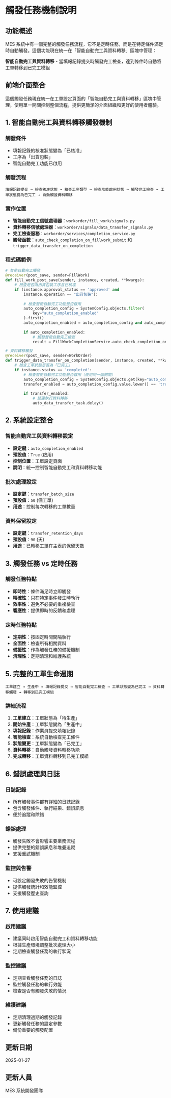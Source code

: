 # 觸發任務機制說明

## 功能概述
MES 系統中有一個完整的觸發任務流程，它不是定時任務，而是在特定條件滿足時自動觸發。這個功能現在統一在「智能自動完工與資料轉移」區塊中管理：

**智能自動完工與資料轉移** - 當填報記錄提交時觸發完工檢查，達到條件時自動將工單轉移到已完工模組

## 前端介面整合
這個觸發任務現在統一在工單設定頁面的「智能自動完工與資料轉移」區塊中管理，使用單一開關控制整個流程，提供更簡潔的介面組織和更好的使用者體驗。

## 1. 智能自動完工與資料轉移觸發機制

### 觸發條件
- 填報記錄的核准狀態變為「已核准」
- 工序為「出貨包裝」
- 智能自動完工功能已啟用

### 觸發流程
```
填報記錄提交 → 檢查核准狀態 → 檢查工序類型 → 檢查功能啟用狀態 → 觸發完工檢查 → 工單狀態變為已完工 → 自動觸發資料轉移
```

### 實作位置
- **智能自動完工信號處理器**：`workorder/fill_work/signals.py`
- **資料轉移信號處理器**：`workorder/signals/data_transfer_signals.py`
- **完工檢查服務**：`workorder/services/completion_service.py`
- **觸發函數**：`auto_check_completion_on_fillwork_submit` 和 `trigger_data_transfer_on_completion`

### 程式碼範例
```python
# 智能自動完工觸發
@receiver(post_save, sender=FillWork)
def fill_work_post_save(sender, instance, created, **kwargs):
    # 檢查是否為出貨包裝工序且已核准
    if (instance.approval_status == 'approved' and 
        instance.operation == "出貨包裝"):
        
        # 檢查智能自動完工功能是否啟用
        auto_completion_config = SystemConfig.objects.filter(
            key="auto_completion_enabled"
        ).first()
        auto_completion_enabled = auto_completion_config and auto_completion_config.value == "True"
        
        if auto_completion_enabled:
            # 觸發智能自動完工檢查
            result = FillWorkCompletionService.auto_check_completion_on_fillwork_submit(instance)

# 資料轉移觸發
@receiver(post_save, sender=WorkOrder)
def trigger_data_transfer_on_completion(sender, instance, created, **kwargs):
    # 檢查工單狀態是否為「已完工」
    if instance.status == 'completed':
        # 檢查智能自動完工功能是否啟用（使用同一個開關）
        auto_completion_config = SystemConfig.objects.get(key="auto_completion_enabled")
        transfer_enabled = auto_completion_config.value.lower() == 'true'
        
        if transfer_enabled:
            # 延遲執行資料轉移
            auto_data_transfer_task.delay()
```

## 2. 系統設定整合

### 智能自動完工與資料轉移設定
- **設定鍵**：`auto_completion_enabled`
- **預設值**：`True` (啟用)
- **控制位置**：工單設定頁面
- **說明**：統一控制智能自動完工和資料轉移功能

### 批次處理設定
- **設定鍵**：`transfer_batch_size`
- **預設值**：`50` (個工單)
- **用途**：控制每次轉移的工單數量

### 資料保留設定
- **設定鍵**：`transfer_retention_days`
- **預設值**：`90` (天)
- **用途**：已轉移工單在主表的保留天數

## 3. 觸發任務 vs 定時任務

### 觸發任務特點
- **即時性**：條件滿足時立即觸發
- **精確性**：只在特定事件發生時執行
- **效率性**：避免不必要的重複檢查
- **響應性**：提供即時的反饋和處理

### 定時任務特點
- **定期性**：按固定時間間隔執行
- **全面性**：檢查所有相關資料
- **備援性**：作為觸發任務的備援機制
- **清理性**：定期清理和維護系統

## 5. 完整的工單生命週期

```
工單建立 → 生產中 → 填報記錄提交 → 智能自動完工檢查 → 工單狀態變為已完工 → 資料轉移觸發 → 轉移到已完工模組
```

### 詳細流程
1. **工單建立**：工單狀態為「待生產」
2. **開始生產**：工單狀態變為「生產中」
3. **填報記錄**：作業員提交填報記錄
4. **智能檢查**：系統自動檢查完工條件
5. **狀態變更**：工單狀態變為「已完工」
6. **資料轉移**：自動觸發資料轉移功能
7. **完成轉移**：工單資料轉移到已完工模組

## 6. 錯誤處理與日誌

### 日誌記錄
- 所有觸發事件都有詳細的日誌記錄
- 包含觸發條件、執行結果、錯誤訊息
- 便於追蹤和除錯

### 錯誤處理
- 觸發失敗不會影響主要業務流程
- 提供完整的錯誤訊息和堆疊追蹤
- 支援重試機制

### 監控與告警
- 可設定觸發失敗的告警機制
- 提供觸發統計和效能監控
- 支援觸發歷史查詢

## 7. 使用建議

### 啟用建議
- 建議同時啟用智能自動完工和資料轉移功能
- 根據生產環境調整批次處理大小
- 定期檢查觸發任務的執行狀況

### 監控建議
- 定期查看觸發任務的日誌
- 監控觸發任務的執行效能
- 檢查是否有觸發失敗的情況

### 維護建議
- 定期清理過期的觸發記錄
- 更新觸發任務的設定參數
- 備份重要的觸發配置

## 更新日期
2025-01-27

## 更新人員
MES 系統開發團隊
